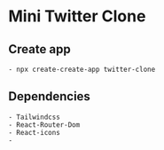 # Mini Twitter Clone

## Create app

    - npx create-create-app twitter-clone

## Dependencies

    - Tailwindcss
    - React-Router-Dom
    - React-icons
    -
